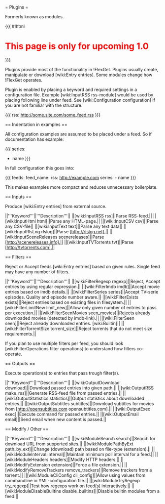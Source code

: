 = Plugins =

Formerly known as modules.

{{{
#!html
<h1 style="text-align: left; color: red">This page is only for upcoming 1.0</h1>
}}}

Plugins provide most of the functionality in !FlexGet. Plugins usually create, manipulate or download [wiki:Entry entries]. Some modules change how !FlexGet operates.

Plugin is enabled by placing a keyword and required settings in a configuration file. Example [wiki:InputRSS rss-module] would be used by placing following line under feed. See [wiki:Configuration configuration] if you are not familiar with the structure.

{{{
rss: http://some.site.com/some_feed.rss
}}}

== Indentation in examples ==

All configuration examples are assumed to be placed under a feed. So if documentation has example:

{{{
series:
  - name
}}}

In full configuration this goes into:

{{{
feeds:
  feed_name:
    rss: http://example.com
    series:
      - name
}}}

This makes examples more compact and reduces unnecessary boilerplate.

== Inputs ==

Produce [wiki:Entry entries] from external source.

||'''Keyword'''||'''Description'''||
||[wiki:InputRSS rss]||Parse RSS-feed.||
||[wiki:InputHtml html]||Parse any HTML-page.||
||[wiki:InputCSV csv]||Parse any CSV-file||
||[wiki:InputText text]||Parse any text data||
||[wiki:InputRlsLog rlslog]||Parse [http://rlslog.net].||
||[wiki:InputSceneReleases scenereleases]||Parse [http://scenereleases.info].||
||[wiki:InputTVTorrents tvt]||Parse [http://tvtorrents.com].||

== Filters ==

Reject or Accept feeds [wiki:Entry entries] based on given rules. Single feed may have any number of filters.

||'''Keyword'''||'''Description'''||
||[wiki:FilterRegexp regexp]||Reject, Accept entries by using regular expression.||
||[wiki:FilterImdb imdb]||Accept movie entries based on imdb details.||
||[wiki:FilterSeries series]||Accept TV-serie episodes. Quality and episode number aware.||
||[wiki:FilterExists exists]||Reject entries based on existing files in filesystem.||
||[wiki:FilterLimitNew limit_new]||Allow only given number of entries to pass per execution.||
||[wiki:FilterSeenMovies seen_movies]||Rejects already downloaded movies (detected by imdb-link).||
||[wiki:FilterSeen seen]||Reject already downloaded entries. [wiki:Builtin]||
||[wiki:FilterTorrentSize torrent_size]||Reject torrents that do not meet size requirements.||

If you plan to use multiple filters per feed, you should look [wiki:FilterOperations filter operations] to understand how filters co-operate.

== Outputs ==

Execute operation(s) to entries that pass trough filter(s).

||'''Keyword'''||'''Description'''||
||[wiki:OutputDownload download]||Download passed entries into given path.||
||[wiki:OutputRSS make_rss]||Generate RSS-feed file from passed entries.||
||[wiki:OutputStatistics statistics]||Output statistics about downloaded entries.||
||[wiki:OutputSubtitles subtitles]||Download subtitles for movies from [http://opensubtitles.com opensubtitles.com].||
||[wiki:OutputExec exec]||Execute command for passed entries.||
||[wiki:OutputEmail email]||Send email when new content is passed.||

== Modify / Other ==

||'''Keyword'''||'''Description'''||
||[wiki:ModuleSearch search]||Search for download URL from supported sites.||
||[wiki:ModulePathByExt path_by_ext]||Change (download) path based on file-type (extension).||
||[wiki:ModuleInterval interval]||Maintain minimum poll interval for a feed.||
||[wiki:ModuleHeaders headers]||Modify HTTP headers.||
||[wiki:ModifyExtension extension]||Force a file extension.||
||[wiki:ModifyRemoveTrackers remove_trackers]||Remove trackers from a torrent.||
||[wiki:ModuleCliConfig cli_config]||Allow using values from commandline in YML-configuration file.||
||[wiki:ModuleTryRegexp try_regexp]||Test how regexps work on feed(s) interactively.||
||[wiki:ModuleDisableBuiltins disable_builtins]||Disable builtin modules from a feed.||
